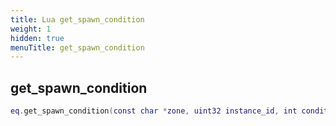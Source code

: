 ```yaml
---
title: Lua get_spawn_condition
weight: 1
hidden: true
menuTitle: get_spawn_condition
---
```

## get_spawn_condition
```lua
eq.get_spawn_condition(const char *zone, uint32 instance_id, int condition_id) -- int
```